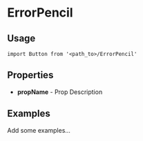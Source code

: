 # ErrorPencil

## Usage

```
import Button from '<path_to>/ErrorPencil'
```

## Properties

- **propName** - Prop Description

## Examples

Add some examples...
